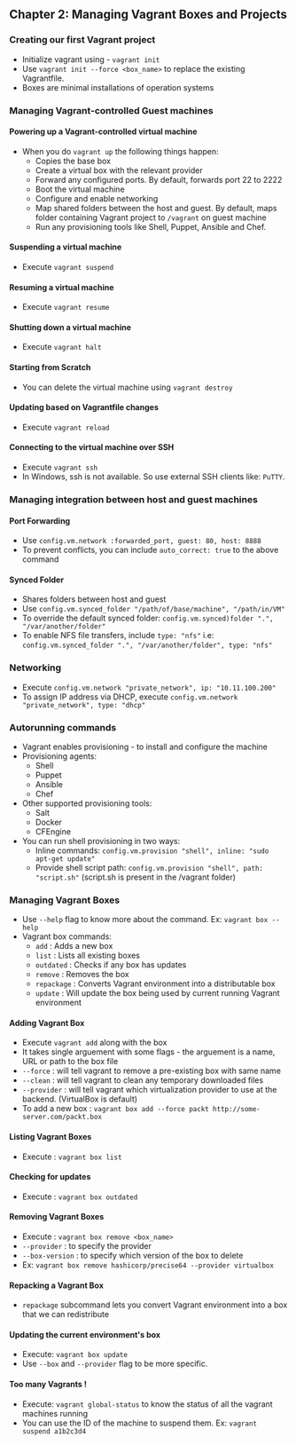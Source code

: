 ## Chapter 2: Managing Vagrant Boxes and Projects

### Creating our first Vagrant project

- Initialize vagrant using - `vagrant init`
- Use `vagrant init --force <box_name>` to replace the existing Vagrantfile.
- Boxes are minimal installations of operation systems

### Managing Vagrant-controlled Guest machines

#### Powering up a Vagrant-controlled virtual machine

- When you do `vagrant up` the following things happen:
  - Copies the base box
  - Create a virtual box with the relevant provider
  - Forward any configured ports. By default, forwards port 22 to 2222
  - Boot the virtual machine
  - Configure and enable networking
  - Map shared folders between the host and guest. By default, maps folder containing Vagrant project to `/vagrant` on guest machine
  - Run any provisioning tools like Shell, Puppet, Ansible and Chef.

#### Suspending a virtual machine

- Execute `vagrant suspend`

#### Resuming a virtual machine

- Execute `vagrant resume`

#### Shutting down a virtual machine

- Execute `vagrant halt`

#### Starting from Scratch

- You can delete the virtual machine using `vagrant destroy`

#### Updating based on Vagrantfile changes

- Execute `vagrant reload`

#### Connecting to the virtual machine over SSH

- Execute `vagrant ssh`
- In Windows, ssh is not available. So use external SSH clients like: `PuTTY`.

### Managing integration between host and guest machines

#### Port Forwarding

- Use `config.vm.network :forwarded_port, guest: 80, host: 8888`
- To prevent conflicts, you can include `auto_correct: true` to the above command

#### Synced Folder

- Shares folders between host and guest
- Use `config.vm.synced_folder "/path/of/base/machine", "/path/in/VM"`
- To override the default synced folder: `config.vm.synced)folder ".", "/var/another/folder"`
- To enable NFS file transfers, include `type: "nfs"` i.e: `config.vm.synced_folder ".", "/var/another/folder", type: "nfs"`

### Networking

- Execute `config.vm.network "private_network", ip: "10.11.100.200"`
- To assign IP address via DHCP, execute `config.vm.network "private_network", type: "dhcp"`

### Autorunning commands

- Vagrant enables provisioning - to install and configure the machine
- Provisioning agents:
  - Shell
  - Puppet
  - Ansible
  - Chef
- Other supported provisioning tools:
  - Salt
  - Docker
  - CFEngine
- You can run shell provisioning in two ways:
  - Inline commands: `config.vm.provision "shell", inline: "sudo apt-get update"`
  - Provide shell script path: `config.vm.provision "shell", path: "script.sh"` (script.sh is present in the /vagrant folder)

### Managing Vagrant Boxes

- Use `--help` flag to know more about the command. Ex: `vagrant box --help`
- Vagrant box commands:
  - `add` : Adds a new box
  - `list` : Lists all existing boxes
  - `outdated` : Checks if any box has updates
  - `remove` : Removes the box
  - `repackage` : Converts Vagrant environment into a distributable box
  - `update` : Will update the box being used by current running Vagrant environment

#### Adding Vagrant Box

- Execute `vagrant add` along with the box
- It takes single arguement with some flags - the arguement is a name, URL or path to the box file
- `--force` : will tell vagrant to remove a pre-existing box with same name
- `--clean` : will tell vagrant to clean any temporary downloaded files
- `--provider` : will tell vagrant which virtualization provider to use at the backend. (VirtualBox is default)
- To add a new box : `vagrant box add --force packt http://some-server.com/packt.box`

#### Listing Vagrant Boxes

- Execute : `vagrant box list`

#### Checking for updates

- Execute : `vagrant box outdated`

#### Removing Vagrant Boxes

- Execute : `vagrant box remove <box_name>`
- `--provider` : to specify the provider
- `--box-version` : to specify which version of the box to delete
- Ex: `vagrant box remove hashicorp/precise64 --provider virtualbox`

#### Repacking a Vagrant Box

- `repackage` subcommand lets you convert Vagrant environment into a box that we can redistribute

#### Updating the current environment's box

- Execute: `vagrant box update`
- Use `--box` and `--provider` flag to be more specific.

#### Too many Vagrants !

- Execute: `vagrant global-status` to know the status of all the vagrant machines running
- You can use the ID of the machine to suspend them. Ex: `vagrant suspend a1b2c3d4`
